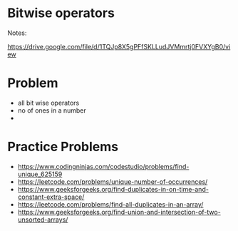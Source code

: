 # Bitwise operators

Notes:

https://drive.google.com/file/d/1TQJp8X5gPFfSKLLudJVMmrtj0FVXYgB0/view

# Problem

- all bit wise operators
- no of ones in a number
-

# Practice Problems

- https://www.codingninjas.com/codestudio/problems/find-unique_625159
- https://leetcode.com/problems/unique-number-of-occurrences/
- https://www.geeksforgeeks.org/find-duplicates-in-on-time-and-constant-extra-space/
- https://leetcode.com/problems/find-all-duplicates-in-an-array/
- https://www.geeksforgeeks.org/find-union-and-intersection-of-two-unsorted-arrays/
